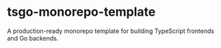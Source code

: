 # tsgo-monorepo-template

A production-ready monorepo template for building TypeScript frontends and Go backends.
